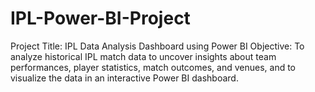 # IPL-Power-BI-Project

Project Title: IPL Data Analysis Dashboard using Power BI
Objective: To analyze historical IPL match data to uncover insights about team performances, player statistics, match outcomes, and venues, and to visualize the data in an interactive Power BI dashboard.
